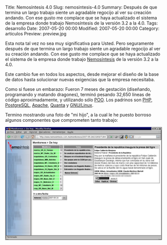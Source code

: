 Title: Nemosíntesis 4.0
Slug: nemosintesis-4.0
Summary: Después de que termina un largo trabajo siente un agradable regocijo al ver su creación andando. Con ese gusto me complace que se haya actualizado el sistema de la empresa donde trabajo Nemosíntesis de la versión 3.2 a la 4.0.
Tags: desarrollo
Date: 2007-05-20 00:00
Modified: 2007-05-20 00:00
Category: articulos
Preview: preview.jpg


Esta nota tal vez no sea muy significativa para Usted. Pero seguramente después de que termina un largo trabajo siente un agradable regocijo al ver su creación andando. Con ese gusto me complace que se haya actualizado el sistema de la empresa donde trabajo [Nemosíntesis](http://www.nemosintesis.com.mx) de la versión 3.2 a la 4.0.

Este cambio fue en todos los aspectos, desde mejorar el diseño de la base de datos hasta solucionar nuevas exigencias que la empresa necesitaba.

Como si fuese un embarazo: Fueron 7 meses de gestación (diseñando, programando y matando dragones), terminó pesando 32,650 líneas de código aproximadamente, y utilizando sólo [POO](http://es.wikipedia.org/wiki/Programaci%C3%B3n_orientada_a_objetos). Los padrinos son [PHP](http://www.php.net), [PostgreSQL](http://www.postgresql.org), [Apache](http://httpd.apache.org/), [Quanta](http://quanta.kdewebdev.org/) y [GNU/Linux](http://www.linux.org).

Termino mostrando una foto de "mi hijo", a la cual le he puesto borroso algunos componentes que comprometen tanto trabajo:

<img class="img-fluid" src="monitoreos.jpg">

